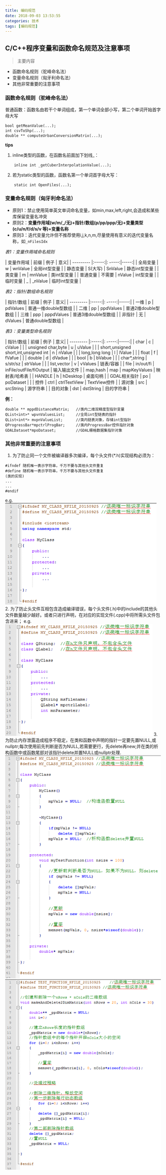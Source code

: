 ```yaml
---
title: 编码规范
date: 2018-09-03 13:53:55
categories: 技术
tags: [编码规范]
---
```

## C/C++程序变量和函数命名规范及注意事项
> 主要内容

* 函数命名规则（驼峰命名法）
* 变量命名规则（匈牙利命名法）
* 其他非常重要的注意事项
<!--more-->

### 函数命名规则（驼峰命名法）
普通函数：函数名由若干个单词组成，第一个单词全部小写，第二个单词开始首字母大写
```
bool getMeanValue(...);
int csvToShp(...);
double ** computeUrbanConversionMatrix(...);
```

**tips**

1. inline类型的函数，在函数名前面加下划线_：
```
    inline int _getCuberInterpolationValue(...);
```

2. 若为static类型的函数，函数名第一个单词首字母大写：
```
    static int OpenFiles(...);
```

### 变量命名规则（匈牙利命名法）

* 原则1：禁止使用简单英文单词命名变量，如min,max,left,right,会造成和某些库保留变量名冲突
* 原则2：**变量作用域(w/m/_/无)+指针/数组(p/pp/ppp/无)+变量类型(c/u/n/f/d/s/v 等)+变量名称**
* 原则3：迭代变量允许但不推荐使用i,j,k,n,m,尽量使用有意义的迭代变量名称，如`_nFilesIdx`

*表1：变量作用域命名规则*

| 变量作用域 | 前缀 | 例子   | 意义|
| ---------  |:-----:|: -----:|-----:|
| 全局变量  | w  | wnValue  | 全局int型变量 |
| 静态变量  | S(大写)  | SnValue  | 静态int型变量 |
| 类变量    | m  | mnValue  | 类int型变量 |
| 普通变量  | 不需要  | nValue  | int型变量 |
| 临时变量  | _  | _nValue  | 临时int型变量 |

*表2：指针/数组命名规则*

| 指针/数组 | 前缀 | 例子   | 意义|
| ---------  |:-----:|: -----:|-----:|
| 一维  | p  | pdValues  | 普通一维double型数组 |
| 二维  | pp  | ppdValues  | 普通2维double型数组 |
| 三维  | ppp | pppdValues  | 普通3维double型数组 |
| 非指针  | 无 | dValues  | 普通double型数组 |

*表3：变量类型命名规则*

| 指针/数组 | 前缀 | 例子   | 意义|
| ---------  |:-----:|: -----:|-----:|
| char  | c  | cValue  |  |
| unsigned char,byte  | u  | uValue  |  |
| short,unsigned short,int,unsigned int  | n  | nValue  |  |
| long,long long  | l  | lValue  |  |
| float  | f  | fVafue  |  |
| double  | d  | dVadue  |  |
| bool  | b  | bVabue  |  |
| char*,string  | s/str/sz  | strValue  |  |
| list,vector  | v  | vValues  | 链表/容器 |
| file  | in/out/fi  | inFile/outFile/fiOutput  | 输入输出文件 |
| map,hash  | map  | mapKeyValues  | 映射表/哈希表 |
| HANDLE  | h  | hDesktop  | 桌面句柄 |
| GDAL相关指针  | po  | poDataset  |  |
| 控件  | ctrl  | ctrlTextView  | TextView控件 |
| 源对象  | src  | srcString  | 源字符串 |
| 目的对象  | dst  | dstString  | 目的字符串 |

**例：**

```
double ** mppdDistanceMatrix;   //类内二维双精度型指针变量
QList<int>* wpvnValuesList;     //全局int型链表的指针
QList<int*> mvpnValueList;      //类内链表对象，存储int型指针
QProgressBar*mpctrlProgBar;     //类内ProgressBar控件指针对象
GDALDataset*mpoDataset;         //GDAL栅格数据集指针对象
```


### 其他非常重要的注意事项

1. 为了防止同一个文件被编译器多次编译，每个头文件(*.h)实现结构必须为：
```
#ifndef 随机唯一表示字符串，千万不要与其他头文件重复
#define 随机唯一表示字符串，千万不要与其他头文件重复
(类的实现)
...
...
#endif
```
e.g. 
![](./编码规范/头文件定义.png)
2. 为了防止头文件互相包含造成编译错误，每个头文件(.h)中的include的其他头文件数量越少越好。或者只进行声明，在对应的实现文件(.cpp)中将所需头文件包含进来；
e.g.
![](./编码规范/h文件中只声明不包含头文件.png)
3. 为防止内存泄露造成程序不稳定，在类和函数中声明的指针一定要先置NULL,或nullptr;每次使用前先判断是否为NULL,若需要更行，先delete再new;并在类的析构函数中或函数尾部对该指针delete并置NULL或nullptr处理.
![](./编码规范/指针操作.png)
![](./编码规范/动态创建和删除二维指针.png)
